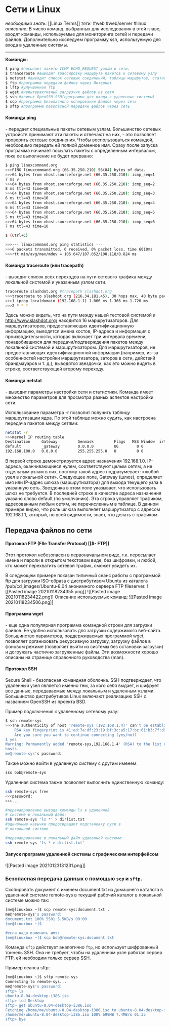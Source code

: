 # Сети и Linux
*необходимо знать:* [[Linux Terms]]
*теги:* #web #web/server #linux
*описание:* В число команд, выбранных для исследования в этой главе, входят команды, используемые для мониторинга сетей и передачи файлов. Дополнительно исследуем программу ssh, используемую для входа в удаленные системы.

---
**Команды:**
```bash
$ ping #посылает пакеты ICMP ECHO_REQUEST узлам в сети.
$ tranceroute #выводит трассировку маршрута пакетов к сетевому узлу
$ netstat #выводит список сетевых соединений, таблицы маршрутов, статистику интерфейсов, маскируемые соединения.
$ ftp #программа передачи файлов через Интернет
$ lftp #улучшенная ftp
$ wget #неинтерактивный загрузчик файлов из сети
$ ssh #клиент OpenSSH SSH(программа для входа в удаленные системы)
$ scp #программа безопасного копирования файлов через сеть
$ sftp #программа безопасной передачи файлов через сеть
```

#### Команда ping
\- передает специальные пакеты сетевым узлам. Большинство сетевых устройств принимают эти пакеты и отвечают на них, - это позволяет проверить сетевые соединения.
Чтобы воспользоваться командой, необходимо передать ей полной доменное имя. Сразу после запуска программа начинает посылать пакеты с определенным интервалом, пока ее выполнение не будет прервано:
```bash
$ ping linuxcommand.org
>>>PING linuxcommand.org (66.35.250.210) 56(84) bytes of data.
>>>64 bytes from vhost.sourceforge.net (66.35.250.210): icmp_seq=1
7 ms v
>>>64 bytes from vhost.sourceforge.net (66.35.250.210): icmp_seq=2
8 ms ttl=43 time=10
>>>64 bytes from vhost.sourceforge.net (66.35.250.210): icmp_seq=3
6 ms ttl=43 time=10
>>>64 bytes from vhost.sourceforge.net (66.35.250.210): icmp_seq=4
6 ms ttl=43 time=10
>>>64 bytes from vhost.sourceforge.net (66.35.250.210): icmp_seq=5
5 ms ttl=43 time=10
>>>64 bytes from vhost.sourceforge.net (66.35.250.210): icmp_seq=6
7 ms ttl=43 time=10

$ (Ctrl+C)

>>>--- linuxcommand.org ping statistics ---
>>>6 packets transmitted, 6 received, 0% packet loss, time 6010ms
>>>rtt min/avg/max/mdev = 105.647/107.052/108.118/0.824 ms
```

#### Команда traceroute (или tracepath)
\- выводит список всех переходов на пути сетевого трафика между локальной системой и указанным узлом сети.
```bash
traceroute slashdot.org #tracepath slashdot.org
>>>traceroute to slashdot.org (216.34.181.45), 30 hops max, 40 byte packets
>>>1 ipcop.localdomain (192.168.1.1) 1.066 ms 1.366 ms 1.720 ms
>>>2 * * *
```
Здесь можно видеть, что на пути между нашей тестовой системой и http://www.slashdot.org/ находится 16 маршрутизаторов. Для маршрутизаторов, предоставляющих идентификационную информацию, выводятся имена хостов, IP-адреса и информация о производительности, которая включает три интервала времени, понадобившихся для передачи/подтверждения пакетов между локальной системой и маршрутизатором. Для маршрутизаторов, не предоставляющих идентификационной информации (например, из-за особенностей настройки маршрутизатора, заторов в сети, действий брандмауэров и т. д.), выводятся звездочки, как это можно видеть в строке, соответствующей второму переходу.

#### Команда netstat
\- выводит параметры настройки сети и статистики. Команда имеет множество параметров для просмотра разных аспектов настройки сети.

Использование параметра -r позволит получить таблицу маршрутизации ядра.
По этой таблице можно судить, как настроена передача пакетов между сетями:
```bash
netstat -r
>>>Kernel IP routing table
Destination     Gateway         Genmask         Flags   MSS Window  irtt Iface
default         _gateway        0.0.0.0         UG        0 0          0 wlp2s0
192.168.100.0   0.0.0.0         255.255.255.0   U         0 0          0 wlp2s0
```
В первой строке демонстрируется адрес назначения 192.168.1.0. IP-адреса, оканчивающиеся нулем, соответствуют целым сетям, а не отдельным узлам в них, поэтому такой адрес подразумевает: «любой узел в локальной сети». Следующее поле, Gateway (шлюз), определяет имя или IP-адрес шлюза (маршрутизатора) для выхода текущего узла в указанную сеть. Звездочка в этом поле указывает, что использовать шлюз не требуется. В последней строке в качестве адреса назначения указано слово default (по умолчанию). Эта строка управляет трафиком, адресованным любым сетям, не перечисленным в таблице. В данном примере видно, что роль шлюза выполняет маршрутизатор с адресом 192.168.1.1, который, по всей видимости, знает, что делать с трафиком.

## Передача файлов по сети
#### Протокол FTP (FIle Transfer Protocol) [[$- FTP]]
Этот протокол небезопасен в первоначальном виде, т.к. пересылает имена и пароли в открытом текстовом виде, без шифровки, и любой, кто может перехватить сетевой трафик, сможет увидеть их. 

В следующем примере показан типичный сеанс работы с программой ftp для загрузки ISO-образа с дистрибутивом Ubuntu из каталога /pub/cd_images/Ubuntu-8.04 анонимного сервера FTP fileserver.
![[Pasted image 20210118234355.png]] ![[Pasted image 20210118234422.png]]
Описание используемых команд: ![[Pasted image 20210118234506.png]]

#### Программа wget
\- еще одна популярная программа командной строки для загрузки файлов. Ее удобно использовать для загрузки содержимого веб-сайта.
Большинство параметров, поддерживаемых программой wget, позволяет организовать рекурсивную загрузку, загрузку файлов в фоновом режиме (позволяет выйти из системы без остановки загрузки) и догружать частично загруженные
файлы. Эти возможности хорошо описаны на странице справочного руководства
(man).

#### Протокол SSH 
Secure Shell - безопасная командная оболочка. SSH подтверждает, что удаленный узел является именно тем, за кого себя выдает, и шифрует все данные, передаваемые между локальным и удаленным узлами.
Большинство дистрибутивов Linux включают реализацию SSH с названием
OpenSSH из проекта BSD.

Пример подключения к удаленному сетевому узлу:
```bash
$ ssh remote-sys
>>>The authenticity of host 'remote-sys (192.168.1.4)' can't be established.
	RSA key fingerprint is 41:ed:7a:df:23:19:bf:3c:a5:17:bc:61:b3:7f:d9:bb.
	Are you sure you want to continue connecting (yes/no)?
$ yes
Warning: Permanently added 'remote-sys,192.168.1.4' (RSA) to the list of known
hosts.
me@remote-sys's password: 
```

Также можно войти в удаленную систему с другим именем:
```bash
sss bob@remote-sys
```

Удаленная система также позволяет выполнить единственную команду:
```bash
ssh remote-sys free
<<<password:
>>>...

#перенаправление вывода команды ls в удаленной 
# системе в локальный файл:
ssh remote-sys 'ls *' > dirlist.txt
#одиночные кавычки предотвращают подстановку пути в 
# локальной системе

#перенаправление в локальный файл удаленной системы:
ssh remote-sys 'ls * > dirlist.txt'
```


#### Запуск программ удаленной системы с графическим интерфейсом
![[Pasted image 20210123131231.png]]

### Безопасная передача данных с помощью `scp` и `sftp`.

Скопировать документ с именем document.txt из домашнего каталога в удаленной системе remote-sys в текущий рабочий каталог в локальной системе можно так:
```bash
[me@linuxbox ~]$ scp remote-sys:document.txt .
me@remote-sys's password:
document.txt 100% 5581 5.5KB/s 00:00
[me@linuxbox ~]$

#если надо изменить имя:
[me@linuxbox ~]$ scp bob@remote-sys:document.txt
```

Команда `sftp` действует аналогично `ftp`, но использует шифрованный тоннель SSH. Она не требует, чтобы на удаленном узле работал сервер FTP, ей необходим только сервер SSH. 

Пример сеанса sftp:
```bash
[me@linuxbox ~]$ sftp remote-sys
Connecting to remote-sys...
me@remote-sys's password:
sftp> ls
ubuntu-8.04-desktop-i386.iso
sftp> lcd Desktop
sftp> get ubuntu-8.04-desktop-i386.iso
Fetching /home/me/ubuntu-8.04-desktop-i386.iso to ubuntu-8.04-desktop-i386.iso
/home/me/ubuntu-8.04-desktop-i386.iso 100% 699MB 7.4MB/s 01:35
sftp> bye
```

